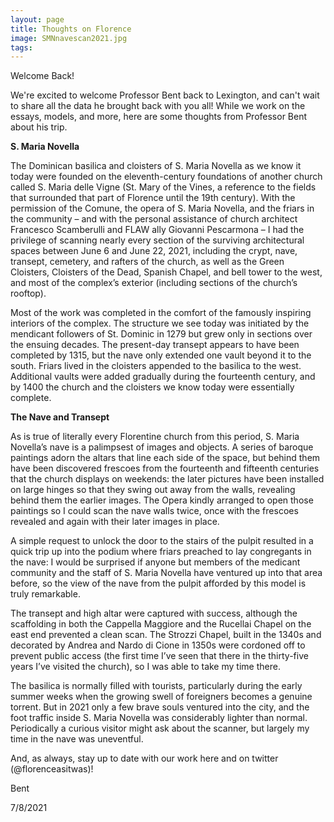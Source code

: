 ```yaml
---
layout: page
title: Thoughts on Florence 
image: SMNnavescan2021.jpg
tags:
---
```


<p> Welcome Back! </p>

<p> We're excited to welcome Professor Bent back to Lexington, and can't wait to share all the data he brought back with you all! While we work on the essays, models, and more, here are some thoughts from Professor Bent about his trip. </p>
<!-- more -->

<p><b> S. Maria Novella </b></p>

<p> The Dominican basilica and cloisters of S. Maria Novella as we know it today were founded on the eleventh-century foundations of another church called S. Maria delle Vigne (St. Mary of the Vines, a reference to the fields that surrounded that part of Florence until the 19th century). With the permission of the Comune, the opera of S. Maria Novella, and the friars in the community – and with the personal assistance of church architect Francesco Scamberulli and FLAW ally Giovanni Pescarmona – I had the privilege of scanning nearly every section of the surviving architectural spaces between June 6 and June 22, 2021, including the crypt, nave, transept, cemetery, and rafters of the church, as well as the Green Cloisters, Cloisters of the Dead, Spanish Chapel, and bell tower to the west, and most of the complex’s exterior (including sections of the church’s rooftop).</p>

<p>Most of the work was completed in the comfort of the famously inspiring interiors of the complex. The structure we see today was initiated by the mendicant followers of St. Dominic in 1279 but grew only in sections over the ensuing decades. The present-day transept appears to have been completed by 1315, but the nave only extended one vault beyond it to the south. Friars lived in the cloisters appended to the basilica to the west. Additional vaults were added gradually during the fourteenth century, and by 1400 the church and the cloisters we know today were essentially complete.</p>

<p><b>The Nave and Transept</b></p>

<p>As is true of literally every Florentine church from this period, S. Maria Novella’s nave is a palimpsest of images and objects. A series of baroque paintings adorn the altars that line each side of the space, but behind them have been discovered frescoes from the fourteenth and fifteenth centuries that the church displays on weekends: the later pictures have been installed on large hinges so that they swing out away from the walls, revealing behind them the earlier images. The Opera kindly arranged to open those paintings so I could scan the nave walls twice, once with the frescoes revealed and again with their later images in place.</p>

<p>A simple request to unlock the door to the stairs of the pulpit resulted in a quick trip up into the  podium where friars preached to lay congregants in the nave: I would be surprised if anyone but members of the medicant community and the staff of S. Maria Novella have ventured up into that area before, so the view of the nave from the pulpit afforded by this model is truly remarkable.</p>

<p>The transept and high altar were captured with success, although the scaffolding in both the Cappella Maggiore and the Rucellai Chapel on the east end prevented a clean scan. The Strozzi Chapel, built in the 1340s and decorated by Andrea and Nardo di Cione in 1350s were cordoned off to prevent public access (the first time I’ve seen that there in the thirty-five years I’ve visited the church), so I was able to take my time there.</p>

<p>The basilica is normally filled with tourists, particularly during the early summer weeks when the growing swell of foreigners becomes a genuine torrent. But in 2021 only a few brave souls ventured into the city, and the foot traffic inside S. Maria Novella was considerably lighter than normal. Periodically a curious visitor might ask about the scanner, but largely my time in the nave was uneventful.</p>

<p> And, as always, stay up to date with our work here and on twitter (@florenceasitwas)!</p>
  
  <p>Bent</p>
  <p>7/8/2021</p>

